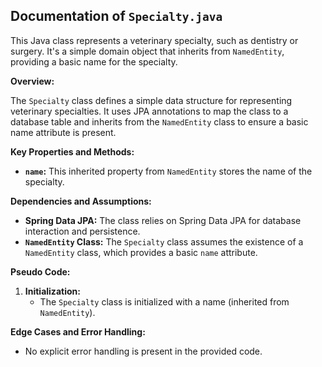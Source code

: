 ## Documentation of `Specialty.java`

This Java class represents a veterinary specialty, such as dentistry or surgery. It's a simple domain object that inherits from `NamedEntity`, providing a basic name for the specialty.

**Overview:**

The `Specialty` class defines a simple data structure for representing veterinary specialties. It uses JPA annotations to map the class to a database table and inherits from the `NamedEntity` class to ensure a basic name attribute is present.

**Key Properties and Methods:**

* **`name`:** This inherited property from `NamedEntity` stores the name of the specialty.

**Dependencies and Assumptions:**

* **Spring Data JPA:** The class relies on Spring Data JPA for database interaction and persistence.
* **`NamedEntity` Class:** The `Specialty` class assumes the existence of a `NamedEntity` class, which provides a basic `name` attribute.



**Pseudo Code:**

1. **Initialization:**
   - The `Specialty` class is initialized with a name (inherited from `NamedEntity`).

**Edge Cases and Error Handling:**

* No explicit error handling is present in the provided code.



